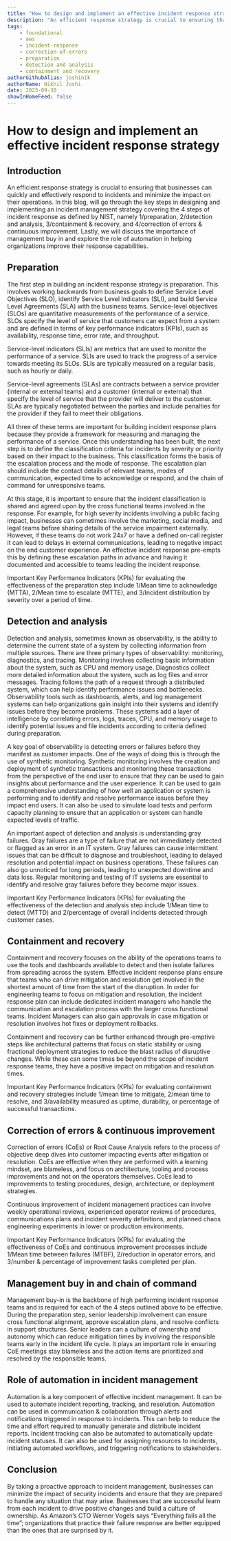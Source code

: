 ```yaml
---
title: "How to design and implement an effective incident response strategy"
description: "An efficient response strategy is crucial to ensuring that businesses can quickly and effectively respond to incidents and minimize the impact on their operations. In this blog, will go through the key steps in designing and implementing an incident management strategy covering the 4 steps of incident response as defined by NIST, namely 1/preparation, 2/detection and analysis, 3/containment & recovery, and 4/correction of errors & continuous improvement. Lastly, we will discuss the importance of management buy in and explore the role of automation in helping organizations improve their response capabilities."
tags:
    - foundational
    - aws
    - incident-response
    - correction-of-errors
    - preparation
    - detection and analysis
    - containment and recovery
authorGithubAlias: joshinik
authorName: Nikhil Joshi
date: 2023-09-30
showInHomeFeed: false
---
```


# How to design and implement an effective incident response strategy

## Introduction

An efficient response strategy is crucial to ensuring that businesses can quickly and effectively respond to incidents and minimize the impact on their operations. In this blog, will go through the key steps in designing and implementing an incident management strategy covering the 4 steps of incident response as defined by NIST, namely 1/preparation, 2/detection and analysis, 3/containment & recovery, and 4/correction of errors & continuous improvement. Lastly, we will discuss the importance of management buy in and explore the role of automation in helping organizations improve their response capabilities.

## Preparation

The first step in building an incident response strategy is preparation. This involves working backwards from business goals to define Service Level Objectives (SLO), identify Service Level Indicators (SLI), and build Service Level Agreements (SLA) with the business teams. Service-level objectives (SLOs) are quantitative measurements of the performance of a service. SLOs specify the level of service that customers can expect from a system and are defined in terms of key performance indicators (KPIs), such as availability, response time, error rate, and throughput. 

Service-level indicators (SLIs) are metrics that are used to monitor the performance of a service. SLIs are used to track the progress of a service towards meeting its SLOs. SLIs are typically measured on a regular basis, such as hourly or daily.

Service-level agreements (SLAs) are contracts between a service provider (internal or external teams) and a customer (internal or external) that specify the level of service that the provider will deliver to the customer. SLAs are typically negotiated between the parties and include penalties for the provider if they fail to meet their obligations.

All three of these terms are important for building incident response plans because they provide a framework for measuring and managing the performance of a service. Once this understanding has been built, the next step is to define the classification criteria for incidents by severity or priority based on their impact to the business. This classification forms the basis of the escalation process and the mode of response. The escalation plan should include the contact details of relevant teams, modes of communication, expected time to acknowledge or respond, and the chain of command for unresponsive teams. 

At this stage, it is important to ensure that the incident classification is shared and agreed upon by the cross functional teams involved in the response. For example, for high severity incidents involving a public facing impact, businesses can sometimes involve the marketing, social media, and legal teams before sharing details of the service impairment externally. However, if these teams do not work 24x7 or have a defined on-call register it can lead to delays in external communications, leading to negative impact on the end customer experience. An effective incident response pre-empts this by defining these escalation paths in advance and having it documented and accessible to teams leading the incident response. 

Important Key Performance Indicators (KPIs) for evaluating the effectiveness of the preparation step include 1/Mean time to acknowledge (MTTA), 2/Mean time to escalate (MTTE), and 3/Incident distribution by severity over a period of time. 


## Detection and analysis

Detection and analysis, sometimes known as observability, is the ability to determine the current state of a system by collecting information from multiple sources. There are three primary types of observability: monitoring, diagnostics, and tracing. Monitoring involves collecting basic information about the system, such as CPU and memory usage. Diagnostics collect more detailed information about the system, such as log files and error messages. Tracing follows the path of a request through a distributed system, which can help identify performance issues and bottlenecks. Observability tools such as dashboards, alerts, and log management systems can help organizations gain insight into their systems and identify issues before they become problems. These systems add a layer of intelligence by correlating errors, logs, traces, CPU, and memory usage to identify potential issues and file incidents according to criteria defined during preparation. 

A key goal of observability is detecting errors or failures before they manifest as customer impacts. One of the ways of doing this is through the use of synthetic monitoring. Synthetic monitoring involves the creation and deployment of synthetic transactions and monitoring these transactions from the perspective of the end user to ensure that they can be used to gain insights about performance and the user experience. It can be used to gain a comprehensive understanding of how well an application or system is performing and to identify and resolve performance issues before they impact end users. It can also be used to simulate load tests and perform capacity planning to ensure that an application or system can handle expected levels of traffic. 

An important aspect of detection and analysis is understanding gray failures. Gray failures are a type of failure that are not immediately detected or flagged as an error in an IT system. Gray failures can cause intermittent issues that can be difficult to diagnose and troubleshoot, leading to delayed resolution and potential impact on business operations. These failures can also go unnoticed for long periods, leading to unexpected downtime and data loss. Regular monitoring and testing of IT systems are essential to identify and resolve gray failures before they become major issues.

Important Key Performance Indicators (KPIs) for evaluating the effectiveness of the detection and analysis step include 1/Mean time to detect (MTTD) and 2/percentage of overall incidents detected through customer cases. 


## Containment and recovery

Containment and recovery focuses on the ability of the operations teams to use the tools and dashboards available to detect and then isolate failures from spreading across the system. Effective incident response plans ensure that teams who can drive mitigation and resolution get involved in the shortest amount of time from the start of the disruption. In order for engineering teams to focus on mitigation and resolution, the incident response plan can include dedicated incident managers who handle the communication and escalation process with the larger cross functional teams. Incident Managers can also gain approvals in case mitigation or resolution involves hot fixes or deployment rollbacks. 

Containment and recovery can be further enhanced through pre-emptive steps like architectural patterns that focus on static stability or using fractional deployment strategies to reduce the blast radius of disruptive changes. While these can some times be beyond the scope of incident response teams, they have a positive impact on mitigation and resolution times. 

Important Key Performance Indicators (KPIs) for evaluating containment and recovery strategies include 1/mean time to mitigate, 2/mean time to resolve, and 3/availability measured as uptime, durability, or percentage of successful transactions. 


## Correction of errors & continuous improvement

Correction of errors (CoEs) or Root Cause Analysis refers to the process of objective deep dives into customer impacting events after mitigation or resolution. CoEs are effective when they are performed with a learning mindset, are blameless, and focus on architecture, tooling and process improvements and not on the operators themselves. CoEs lead to improvements to testing procedures, design, architecture, or deployment strategies. 

Continuous improvement of incident management practices can involve weekly operational reviews, experienced operator reviews of procedures, communications plans and incident severity definitions, and planned chaos engineering experiments in lower or production environments. 

Important Key Performance Indicators (KPIs) for evaluating the effectiveness of CoEs and continuous improvement processes include 1/Mean time between failures (MTBF), 2/reduction in operator errors, and 3/number & percentage of improvement tasks completed per plan. 

## Management buy in and chain of command

Management buy-in is the backbone of high performing incident response teams and is required for each of the 4 steps outlined above to be effective. During the preparation step, senior leadership involvement can ensure cross functional alignment, approve escalation plans, and resolve conflicts in support structures. Senior leaders can a culture of ownership and autonomy which can reduce mitigation times by involving the responsible teams early in the incident life cycle. It plays an important role in ensuring CoE meetings stay blameless and the action items are prioritized and resolved by the responsible teams. 

## Role of automation in incident management 

Automation is a key component of effective incident management. It can be used to automate incident reporting, tracking, and resolution. Automation can be used in communication & collaboration through alerts and notifications triggered in response to incidents. This can help to reduce the time and effort required to manually generate and distribute incident reports. Incident tracking can also be automated to automatically update incident statuses. It can also be used for assigning resources to incidents, initiating automated workflows, and triggering notifications to stakeholders. 

## Conclusion

By taking a proactive approach to incident management, businesses can minimize the impact of security incidents and ensure that they are prepared to handle any situation that may arise. Businesses that are successful learn from each incident to drive positive changes and build a culture of ownership. As Amazon’s CTO Werner Vogels says “Everything fails all the time”; organizations that practice their failure response are better equipped than the ones that are surprised by it. 
